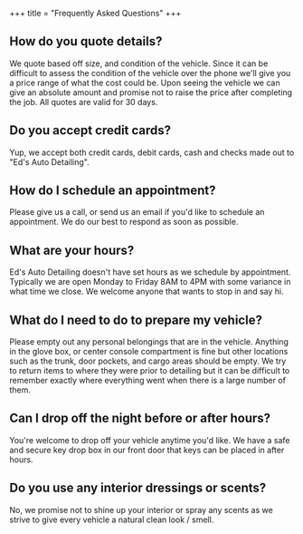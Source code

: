 +++ 
title = "Frequently Asked Questions" 
+++

## How do you quote details?

We quote based off size, and condition of the vehicle. Since it can be difficult to assess the condition of the vehicle over the phone we'll give you a price range of what the cost could be. Upon seeing the vehicle we can give an absolute amount and promise not to raise the price after completing the job. All quotes are valid for 30 days.

## Do you accept credit cards?

Yup, we accept both credit cards, debit cards, cash and checks made out to "Ed's Auto Detailing". 

## How do I schedule an appointment?

Please give us a call, or send us an email if you'd like to schedule an appointment. We do our best to respond as soon as possible.

## What are your hours?

Ed's Auto Detailing doesn't have set hours as we schedule by appointment. Typically we are open Monday to Friday 8AM to 4PM with some variance in what time we close. We welcome anyone that wants to stop in and say hi.

## What do I need to do to prepare my vehicle?

Please empty out any personal belongings that are in the vehicle. Anything in the glove box, or center console compartment is fine but other locations such as the trunk, door pockets, and cargo areas should be empty. We try to return items to where they were prior to detailing but it can be difficult to remember exactly where everything went when there is a large number of them. 

## Can I drop off the night before or after hours?

You're welcome to drop off your vehicle anytime you'd like. We have a safe and secure key drop box in our front door that keys can be placed in after hours.

## Do you use any interior dressings or scents?

No, we promise not to shine up your interior or spray any scents as we strive to give every vehicle a natural clean look / smell. 